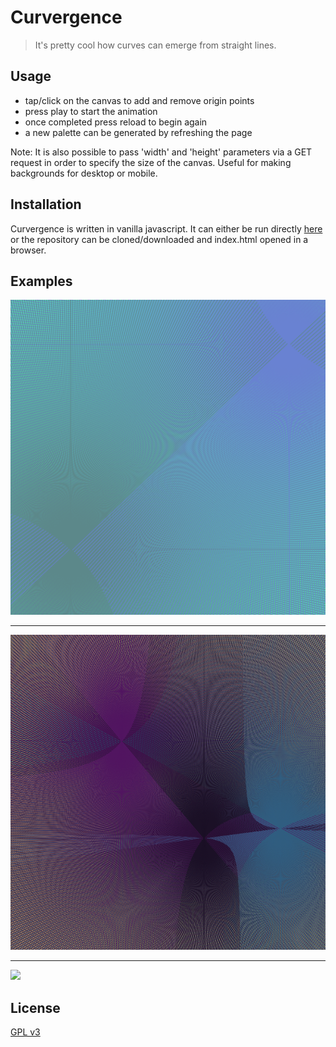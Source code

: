 # Curvergence

> It's pretty cool how curves can emerge from straight lines.

## Usage

- tap/click on the canvas to add and remove origin points
- press play to start the animation
- once completed press reload to begin again
- a new palette can be generated by refreshing the page

Note: It is also possible to pass 'width' and 'height' parameters via a GET request in order to specify the size of the canvas. Useful for making backgrounds for desktop or mobile.

## Installation

Curvergence is written in vanilla javascript. It can either be run directly [here](https://madacoo.github.io/curvergence/) or the repository can be cloned/downloaded and index.html opened in a browser.

## Examples

![](examples/example1.png)

---

![](examples/example2.png)

---

![](examples/example3.png)

## License

[GPL v3](LICENSE)

